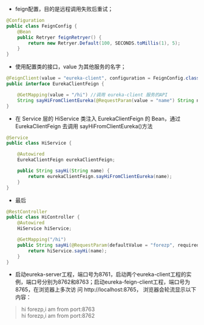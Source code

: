 + feign配置，目的是远程调用失败后重试；
```java
@Configuration
public class FeignConfig {
    @Bean
    public Retryer feignRetryer() {
        return new Retryer.Default(100, SECONDS.toMillis(1), 5);
    }
}
```  
+ 使用配置类的接口，value 为其他服务的名字；
```java
@FeignClient(value = "eureka-client", configuration = FeignConfig.class)
public interface EurekaClientFeign {

    @GetMapping(value = "/hi") //调用 eureka-client 服务的API
    String sayHiFromClientEureka(@RequestParam(value = "name") String name); 
}
```  
+ 在 Service 层的 HiService 类注入 EurekaClientFeign 的 Bean，通过 EurekaClientFeign 去调用 sayHiFromClientEureka()方法
```java
@Service
public class HiService {

    @Autowired
    EurekaClientFeign eurekaClientFeign;

    public String sayHi(String name) {
        return eurekaClientFeign.sayHiFromClientEureka(name);
    }
}
```  
+ 最后
```java
@RestController
public class HiController {
    @Autowired
    HiService hiService;

    @GetMapping("/hi")
    public String sayHi(@RequestParam(defaultValue = "forezp", required = false) String name) {
        return hiService.sayHi(name);
    }
}
```  
+ 启动eureka-server工程，端口号为8761，启动两个eureka-client工程的实例，端口号分别为8762和8763；启动eureka-feign-client工程，端口号为8765，在浏览器上多次访 问 http://localhost:8765， 浏览器会轮流显示以下内容：
> hi forezp,i am from port:8763  
> hi forezp,i am from port:8762
